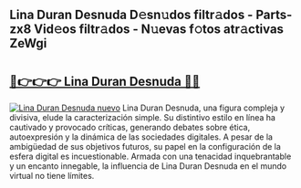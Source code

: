 ## Lina Duran Desnuda D𝚎sn𝚞dos filtr𝚊dos - Parts-zx8 Vid𝚎os filtr𝚊dos - N𝚞evas f𝚘tos atr𝚊ctivas ZeWgi

# <h2><a href="http://mb08ma.tromn.icu/?c=Lina+Duran+Desnuda">🔗👉👉👉 Lina Duran Desnuda 🔗🔗</a></h2>

[![Lina Duran Desnuda nuevo](https://i.imgur.com/pEAQMta.gif)](http://mb08ma.tromn.icu/?c=Lina+Duran+Desnuda)
Lina Duran Desnuda, una figura compleja y divisiva, elude la caracterización simple. Su distintivo estilo en línea ha cautivado y provocado críticas, generando debates sobre ética, autoexpresión y la dinámica de las sociedades digitales. A pesar de la ambigüedad de sus objetivos futuros, su papel en la configuración de la esfera digital es incuestionable. Armada con una tenacidad inquebrantable y un encanto innegable, la influencia de Lina Duran Desnuda en el mundo virtual no tiene límites.
